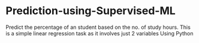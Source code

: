 # Prediction-using-Supervised-ML
Predict the percentage of an student based on the no. of study hours. This is a simple linear regression task as it involves just 2 variables Using Python
